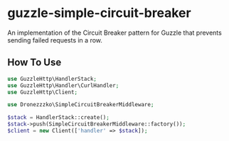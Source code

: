 # guzzle-simple-circuit-breaker
An implementation of the Circuit Breaker pattern for Guzzle that prevents sending failed requests in a row.  

## How To Use
```php
use GuzzleHttp\HandlerStack;
use GuzzleHttp\Handler\CurlHandler;
use GuzzleHttp\Client;

use Dronezzzko\SimpleCircuitBreakerMiddleware;

$stack = HandlerStack::create();
$stack->push(SimpleCircuitBreakerMiddleware::factory());
$client = new Client(['handler' => $stack]);
```
